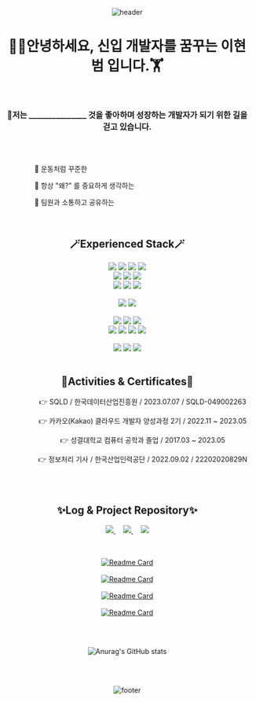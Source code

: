 <div align="center">
  
![header](https://capsule-render.vercel.app/api?type=waving&color=timeGradient&height=150&section=header&text=HyeonBeom%20Lee&fontSize=90&animation=twinkling)

</div>

<div align="center">
  <h1>🏋️‍♂️안녕하세요, 신입 개발자를 꿈꾸는 이현범 입니다.🏋️‍</h1><br>
  <h3>💪저는 _______________ 것을 좋아하며 성장하는 개발자가 되기 위한 길을 걷고 있습니다.</h3><br><br>
  <div align="left">
    <p>&nbsp;&nbsp;&nbsp;&nbsp;&nbsp;&nbsp;&nbsp;&nbsp;&nbsp;&nbsp;&nbsp;&nbsp;&nbsp;&nbsp;&nbsp;&nbsp;👊 운동처럼 꾸준한</p>
    <p>&nbsp;&nbsp;&nbsp;&nbsp;&nbsp;&nbsp;&nbsp;&nbsp;&nbsp;&nbsp;&nbsp;&nbsp;&nbsp;&nbsp;&nbsp;&nbsp;👊 항상 "왜?" 를 중요하게 생각하는</p>
    <p>&nbsp;&nbsp;&nbsp;&nbsp;&nbsp;&nbsp;&nbsp;&nbsp;&nbsp;&nbsp;&nbsp;&nbsp;&nbsp;&nbsp;&nbsp;&nbsp;👊 팀원과 소통하고 공유하는</p>                   
  <br>
  </div>
</div>

<div align="center">
  <h2>🪄Experienced Stack🪄</h2>
    <img src="https://img.shields.io/badge/Java-007396?style=flat-square&logo=Java&logoColor=white"/> 
    <img src="https://img.shields.io/badge/SpringBoot-6DB33F?style=flat-square&logo=SpringBoot&logoColor=white"/>
    <img src="https://img.shields.io/badge/Spring-6DB33F?style=flat-square&logo=Spring&logoColor=white"/>
    <img src="https://img.shields.io/badge/node.js-339933?style=flat-square&logo=node.js&logoColor=white"/>
    </br>
    <img src="https://img.shields.io/badge/MariaDB-003545?style=flat-square&logo=MariaDB&logoColor=white">
    <img src="https://img.shields.io/badge/Mysql-E6B91E?style=flat-square&logo=MySql&logoColor=white"/>
    <img src="https://img.shields.io/badge/Redis-DC382D?style=flat-square&logo=Redis&logoColor=white"/>
    </br>
    <img src="https://img.shields.io/badge/Javascript-F7DF1E?style=flat-square&logo=javascript&logoColor=white"/>
    <img src="https://img.shields.io/badge/Html5-E34F26?style=flat-square&logo=html5&logoColor=white"/>
    <img src="https://img.shields.io/badge/React-61DAFB?style=flat-square&logo=react&logoColor=white"/>
    </br>
    </br>
    <img src="https://img.shields.io/badge/IntelliJIDEA-000000?style=flat-square&logo=intellijidea&logoColor=white"/>
    <img src="https://img.shields.io/badge/VisualstudioCode-007ACC?style=flat-square&logo=VisualstudioCode&logoColor=white"/>
    </br>
    </br>
    <img src="https://img.shields.io/badge/EKS-FF9900?style=flat-square&logo=amazoneks&logoColor=white"/>
    <img src="https://img.shields.io/badge/EC2-FF9900?style=flat-square&logo=amazonec2&logoColor=white"/>
    <img src="https://img.shields.io/badge/S3-569A31?style=flat-square&logo=amazons3&logoColor=white"/>
    </br>
    <img src="https://img.shields.io/badge/Jenkins-D24939?style=flat-square&logo=jenkins&logoColor=white"/>
    <img src="https://img.shields.io/badge/GithubAction-2088FF?style=flat-square&logo=githubactions&logoColor=white"/>
    <img src="https://img.shields.io/badge/ArgoCD-EF7B4D?style=flat-square&logo=argo&logoColor=white"/>
    <img src="https://img.shields.io/badge/Docker-2496ED?style=flat-square&logo=docker&logoColor=white"/>
    </br>
    </br>
    <img src="https://img.shields.io/badge/Slack-4A154B?style=flat-square&logo=slack&logoColor=white"/>
    <img src="https://img.shields.io/badge/Jira-0052CC?style=flat-square&logo=jira&logoColor=white"/>
    <img src="https://img.shields.io/badge/Github-181717?style=flat-square&logo=github&logoColor=white"/>
    </br>
    </br>
   <h2>👊Activities & Certificates👊</h2>
    <p>&nbsp;&nbsp;&nbsp;&nbsp;&nbsp;&nbsp;&nbsp;&nbsp;&nbsp;&nbsp;&nbsp;&nbsp;&nbsp;&nbsp;&nbsp;&nbsp;👉 SQLD / 한국데이터산업진흥원 / 2023.07.07 / SQLD-049002263</p>
    <p>&nbsp;&nbsp;&nbsp;&nbsp;&nbsp;&nbsp;&nbsp;&nbsp;&nbsp;&nbsp;&nbsp;&nbsp;&nbsp;&nbsp;&nbsp;&nbsp;👉 카카오(Kakao) 클라우드 개발자 양성과정 2기 / 2022.11 ~ 2023.05</p>
    <p>&nbsp;&nbsp;&nbsp;&nbsp;&nbsp;&nbsp;&nbsp;&nbsp;&nbsp;&nbsp;&nbsp;&nbsp;&nbsp;&nbsp;&nbsp;&nbsp;👉 성결대학교 컴퓨터 공학과 졸업 / 2017.03 ~ 2023.05</p>
    <p>&nbsp;&nbsp;&nbsp;&nbsp;&nbsp;&nbsp;&nbsp;&nbsp;&nbsp;&nbsp;&nbsp;&nbsp;&nbsp;&nbsp;&nbsp;&nbsp;👉 정보처리 기사 / 한국산업인력공단 / 2022.09.02 / 22202020829N</p>
    </br>
    </br>
   <h2>✨Log & Project Repository✨</h2>
   <a href="https://www.notion.so/df2f383785174e7aa6ff8ece9b2c2f01" target="_blank" rel="noreferrer noopener">
    <img src="https://img.shields.io/badge/Resume-7E4DD2?style=flat-square&logo=Notion&logoColor=white&link=https://www.notion.so/df2f383785174e7aa6ff8ece9b2c2f01"/>
   </a>&nbsp;&nbsp;&nbsp;
   <a href="https://www.notion.so/StudyLog-52d8468fc84b4da2b9e69162f5be63ee" target="_blank" rel="noreferrer noopener">
    <img src="https://img.shields.io/badge/Study Log-569A31?style=flat-square&logo=Notion&logoColor=white&link=https://www.notion.so/StudyLog-52d8468fc84b4da2b9e69162f5be63ee"/>
   </a>&nbsp;&nbsp;&nbsp;
   <a href="https://www.notion.so/ProjectLog-51bb1fc715ed4efcab26ef6a6be82c6c" target="_blank" rel="noreferrer noopener">
    <img src="https://img.shields.io/badge/Project Log-E34F26?style=flat-square&logo=Notion&logoColor=white&link=https://www.notion.so/ProjectLog-51bb1fc715ed4efcab26ef6a6be82c6c"/>
   </a>
</div>

</br>
</br>

<div align="center">

[![Readme Card](https://github-readme-stats.vercel.app/api/pin/?username=SeSAC-Five-Guys&repo=I-See)](https://github.com/SeSAC-Five-Guys/)
</br></br>
[![Readme Card](https://github-readme-stats.vercel.app/api/pin/?username=hb9397&repo=MusicQ)](https://github.com/Dream-Kakao/)
</br></br>
[![Readme Card](https://github-readme-stats.vercel.app/api/pin/?username=four-uncles&repo=saramara-community-server)](https://github.com/four-uncles/)
</br></br>
[![Readme Card](https://github-readme-stats.vercel.app/api/pin/?username=hb9397&repo=Let-s-be-CEO)](https://github.com/hb9397/Let-s-be-CEO)

</div>

</br>
</br>

<div align="center">
  
![Anurag's GitHub stats](https://github-readme-stats.vercel.app/api?username=hb9397&show_icons=true&theme=cobalt&count_private=true)
  
</div>

</br>
</br>

<div align="center">
  
![footer](https://capsule-render.vercel.app/api?type=waving&color=timeGradient&height=100&section=footer&animation=fadeIn)
  
</div>
